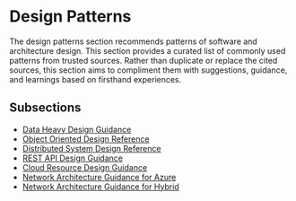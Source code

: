 # Design Patterns

The design patterns section recommends patterns of software and architecture design.
This section provides a curated list of commonly used patterns from trusted sources.
Rather than duplicate or replace the cited sources, this section aims to compliment them with suggestions, guidance, and learnings based on firsthand experiences.

## Subsections

* [Data Heavy Design Guidance](data_heavy_design_guidance.md)
* [Object Oriented Design Reference](object_oriented_design_reference.md)
* [Distributed System Design Reference](distributed_system_design_reference.md)
* [REST API Design Guidance](rest_api_design_guidance.md)
* [Cloud Resource Design Guidance](cloud_resource_design_guidance.md)
* [Network Architecture Guidance for Azure](network_architecture_guidance_for_azure.md)
* [Network Architecture Guidance for Hybrid](network_architecture_guidance_for_hybrid.md)
